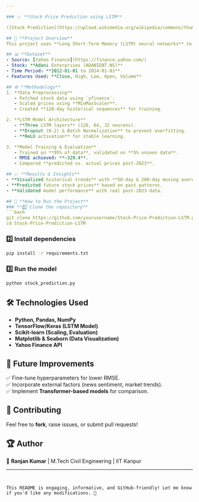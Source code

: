 ```yaml
---

### 📈 **Stock Price Prediction using LSTM**  

![Stock Prediction](https://upload.wikimedia.org/wikipedia/commons/thumb/9/90/Candlestick_chart_scheme_03-en.svg/800px-Candlestick_chart_scheme_03-en.svg.png)  

## 📌 **Project Overview**  
This project uses **Long Short-Term Memory (LSTM) neural networks** to predict stock closing prices. We analyze **12+ years (2012–2024) of stock data** from Yahoo Finance, compute key financial metrics, and develop an LSTM-based deep learning model for forecasting.  

## 📊 **Dataset**  
- Source: [Yahoo Finance](https://finance.yahoo.com/)  
- Stock: **Adani Enterprises (ADANIENT.NS)**  
- Time Period: **2012-01-01 to 2024-01-01**  
- Features Used: **Close, High, Low, Open, Volume**  

## ⚙️ **Methodology**  
1. **Data Preprocessing**  
   - Fetched stock data using `yfinance`.  
   - Scaled prices using **MinMaxScaler**.  
   - Created **120-day historical sequences** for training.  

2. **LSTM Model Architecture**  
   - **Three LSTM layers** (128, 64, 32 neurons).  
   - **Dropout (0.2) & Batch Normalization** to prevent overfitting.  
   - **ReLU activation** for stable learning.  

3. **Model Training & Evaluation**  
   - Trained on **95% of data**, validated on **5% unseen data**.  
   - RMSE achieved: **~329.4**.  
   - Compared **predicted vs. actual prices post-2023**.  

## 📈 **Results & Insights**  
- **Visualized historical trends** with **50-day & 200-day moving averages**.  
- **Predicted future stock prices** based on past patterns.  
- **Validated model performance** with real post-2023 data.  

## 🚀 **How to Run the Project**  
### **1️⃣ Clone the repository**  
```bash
git clone https://github.com/yourusername/Stock-Price-Prediction-LSTM.git
cd Stock-Price-Prediction-LSTM
```
### **2️⃣ Install dependencies**  
```bash
pip install -r requirements.txt
```
### **3️⃣ Run the model**  
```bash
python stock_prediction.py
```

## 🛠️ **Technologies Used**  
- **Python, Pandas, NumPy**  
- **TensorFlow/Keras (LSTM Model)**  
- **Scikit-learn (Scaling, Evaluation)**  
- **Matplotlib & Seaborn (Data Visualization)**  
- **Yahoo Finance API**  

## 📌 **Future Improvements**  
✅ Fine-tune hyperparameters for lower RMSE.  
✅ Incorporate external factors (news sentiment, market trends).  
✅ Implement **Transformer-based models** for comparison.  

## 🤝 **Contributing**  
Feel free to **fork**, raise issues, or submit pull requests!  

## 🏆 **Author**  
👤 **Ranjan Kumar** | M.Tech Civil Engineering | IIT Kanpur  

---
```


This README is engaging, informative, and GitHub-friendly! Let me know if you'd like any modifications. 🚀
